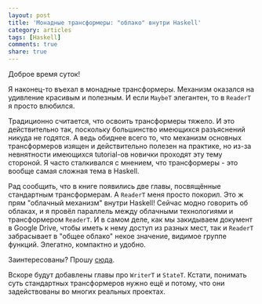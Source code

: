 ```yaml
---
layout: post
title: 'Монадные трансформеры: "облако" внутри Haskell'
category: articles
tags: [Haskell]
comments: true
share: true
---
```


Доброе время суток!

Я наконец-то въехал в монадные трансформеры. Механизм оказался на удивление красивым и полезным. И если `MaybeT` элегантен, то в `ReaderT` я просто влюбился.

Традиционно считается, что освоить трансформеры тяжело. И это действительно так, поскольку большинство имеющихся разъяснений никуда не годятся. А ведь обиднее всего то, что механизм основных трансформеров изящен и действительно полезен на практике, но из-за невнятности имеющихся tutorial-ов новички проходят эту тему стороной. Я часто сталкивался с мнением, что трансформеры - это вообще самая сложная тема в Haskell.

Рад сообщить, что в книге появились две главы, посвящённые стандартным трансформерам. А `ReaderT` меня просто покорил. Это ж прям "облачный механизм" внутри Haskell! Сейчас модно говорить об облаках, и я провёл параллель между облачными технологиями и трансформером `ReaderT`. И в самом деле, как мы закидываем документ в Google Drive, чтобы иметь к нему доступ из разных мест, так и `ReaderT` забрасывает в "общее облако" некое значение, видимое группе функций. Элегатно, компактно и удобно.

Заинтересованы? Прошу [сюда](http://ohaskell.dshevchenko.biz/ru/delicious/transformers-reader.html).

Вскоре будут добавлены главы про `WriterT` и `StateT`. Кстати, понимать суть стандартных трансформеров нужно ещё и потому, что они задействованы во многих реальных проектах.

